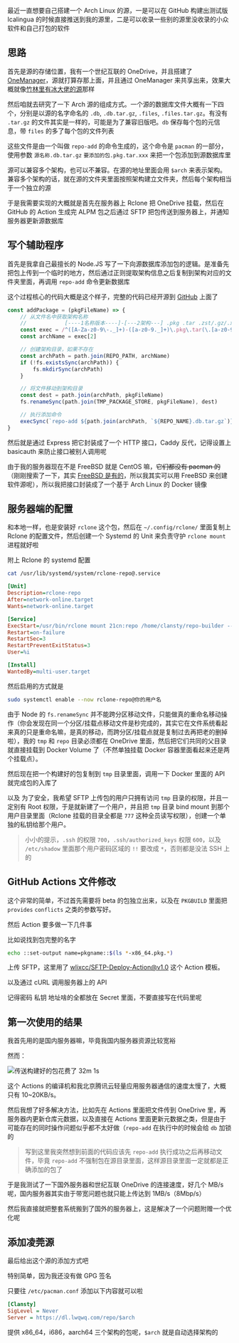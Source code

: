 最近一直想要自己搭建一个 Arch Linux 的源，一是可以在 GitHub 构建出测试版 Icalingua 的时候直接推送到我的源里，二是可以收录一些别的源里没收录的小众软件和自己打包的软件

## 思路

首先是源的存储位置，我有一个世纪互联的 OneDrive，并且搭建了 [OneManager](https://dl.lwqwq.com)，源就打算存那上面，并且通过 OneManager 来共享出来，效果大概就像[竹林里有冰大佬的源](https://mirror.zhullyb.top/)那样

然后咱就去研究了一下 Arch 源的组成方式。一个源的数据库文件大概有一下四个，分别是以源的名字命名的 `.db`, `.db.tar.gz`, `.files`, `.files.tar.gz`。有没有 `.tar.gz` 的文件其实是一样的，可能是为了兼容旧版吧。`db` 保存每个包的元信息，带 `files` 的多了每个包的文件列表

这些文件是由一个叫做 `repo-add` 的命令生成的，这个命令是 `pacman` 的一部分，使用参数 `源名称.db.tar.gz` `要添加的包.pkg.tar.xxx` 来把一个包添加到源数据库里

源可以兼容多个架构，也可以不兼容。在源的地址里面会用 `$arch` 来表示架构。兼容多个架构的话，就在源的文件夹里面按照架构建立文件夹，然后每个架构相当于一个独立的源

于是我需要实现的大概就是首先在服务器上 Rclone 把 OneDrive 挂载，然后在 GitHub 的 Action 生成完 ALPM 包之后通过 SFTP 把包传送到服务器上，并通知服务器更新源数据库

## 写个辅助程序

首先是我拿自己最擅长的 Node.JS 写了一下向源数据库添加包的逻辑。是准备先把包上传到一个临时的地方，然后通过正则提取架构信息之后复制到架构对应的文件夹里面，再调用 `repo-add` 命令更新数据库

这个过程核心的代码大概是这个样子，完整的代码已经开源到 [GitHub](https://github.com/clansty/arch-repo-builder) 上面了

```js
const addPackage = (pkgFileName) => {
    // 从文件名中获取架构名称
    //            [----1名称版本----]-[---2架构---] .pkg .tar .zst/.gz/.xz?
    const exec = /^([A-Za-z0-9\-._]+)-([a-z0-9._]+)\.pkg\.tar(\.[a-z0-9]+)?$/.exec(pkgFileName)
    const archName = exec[2]

    // 创建架构目录，如果不存在
    const archPath = path.join(REPO_PATH, archName)
    if (!fs.existsSync(archPath)) {
        fs.mkdirSync(archPath)
    }

    // 将文件移动到架构目录
    const dest = path.join(archPath, pkgFileName)
    fs.renameSync(path.join(TMP_PACKAGE_STORE, pkgFileName), dest)

    // 执行添加命令
    execSync(`repo-add ${path.join(archPath, `${REPO_NAME}.db.tar.gz`)} ${dest}`)
}
```

然后就是通过 Express 把它封装成了一个 HTTP 接口，Caddy 反代，记得设置上 basicauth 来防止接口被别人调用呢

由于我的服务器现在不是 FreeBSD 就是 CentOS 嘛，~~它们都没有 pacman 的~~（刚刚搜索了一下，其实 [FreeBSD 是有的](https://www.freshports.org/sysutils/pacman/)，所以我其实可以用 FreeBSD 来创建软件源呢），所以我把接口封装成了一个基于 Arch Linux 的 Docker 镜像

## 服务器端的配置

和本地一样，也是安装好 `rclone` 这个包，然后在 `~/.config/rclone/` 里面复制上 Rclone 的配置文件，然后创建一个 Systemd 的 Unit 来负责守护 `rclone mount` 进程就好啦

附上 Rclone 的 systemd 配置

```bash
cat /usr/lib/systemd/system/rclone-repo@.service
```

```ini
[Unit]
Description=rclone-repo
After=network-online.target
Wants=network-online.target

[Service]
ExecStart=/usr/bin/rclone mount 21cn:repo /home/clansty/repo-builder --umask 0000 --default-permissions --allow-non-empty --allow-other --transfers 1 --buffer-size 64M --low-level-retries 200 --dir-cache-time 12h --vfs-read-chunk-size 32M --vfs-read-chunk-size-limit 1G --vfs-cache-mode writes --config /home/clansty/.config/rclone/rclone.conf
Restart=on-failure
RestartSec=3
RestartPreventExitStatus=3
User=%i

[Install]
WantedBy=multi-user.target
```

然后启用的方式就是

```bash
sudo systemctl enable --now rclone-repo@你的用户名
```

由于 Node 的 `fs.renameSync` 并不能跨分区移动文件，只能做真的重命名移动操作（你会发现在同一个分区/挂载点移动文件是秒完成的，其实它在文件系统看起来真的只是重命名嘛，是真的移动，而跨分区/挂载点就是复制过去再把老的删掉啦），我的 `tmp` 和 `repo` 目录必须都在 OneDrive 里面，然后把它们共同的父目录就直接挂载到 Docker Volume 了（不然单独挂载 Docker 容器里面看起来还是两个挂载点）。

然后现在把一个构建好的包复制到 `tmp` 目录里面，调用一下 Docker 里面的 API 就完成包的入库了

以及 为了安全，我希望 SFTP 上传包的用户只拥有访问 `tmp` 目录的权限，并且一定别有 Root 权限，于是就新建了一个用户，并且把 `tmp` 目录 bind mount 到那个用户目录里面（Rclone 挂载的目录全都是 `777` 这种全员读写权限），创建一个单独的私钥给那个用户。

> 小小的提示，`.ssh` 的权限 `700`，`.ssh/authorized_keys` 权限 `600`，以及 `/etc/shadow` 里面那个用户密码区域的 `!!` 要改成 `*`，否则都是没法 SSH 上的

## GitHub Actions 文件修改

这个非常的简单，不过首先需要将 beta 的包独立出来，以及在 `PKGBUILD` 里面把 `provides` `conflicts` 之类的参数写好。

然后 Action 要多做一下几件事

比如说找到包完整的名字

```bash
echo ::set-output name=pkgname::$(ls *-x86_64.pkg.*)
```

上传 SFTP，这里用了 [wlixcc/SFTP-Deploy-Action@v1.0](https://github.com/marketplace/actions/sftp-deploy) 这个 Action 模板。

以及通过 cURL 调用服务器上的 API

记得密码 私钥 地址啥的全都放在 Secret 里面，不要直接写在代码里呢

## 第一次使用的结果

我首先用的是国内服务器嘛，毕竟我国内服务器资源比较宽裕

然而：

![传送构建好的包花费了 32m 1s](https://cdn.lwqwq.com/pic/image-20211121230410177.png)

这个 Actions 的编译机和我北京腾讯云轻量应用服务器通信的速度太慢了，大概只有 10~20KB/s。

然后我想了好多解决方法，比如先在 Actions 里面把文件传到 OneDrive 里，再服务器内更新仓库元数据，以及直接在 Actions 里面更新元数据之类，但是由于可能存在的同时操作问题似乎都不太好做（`repo-add` 在执行中的时候会给 `db` 加锁的

> 写到这里我突然想到前面的代码应该先 `repo-add` 执行成功之后再移动文件，毕竟 `repo-add` 不强制包在源目录里面，这样源目录里面一定就都是正确添加的包了

于是我测试了一下国外服务器和世纪互联 OneDrive 的连接速度，好几个 MB/s 呢，国内服务器其实由于带宽问题也就只能上传达到 1MB/s（8Mbp/s）

然后我直接就把整套系统搬到了国外的服务器上，这是解决了一个问题附赠一个优化呢

## 添加凌莞源

最后给出这个源的添加方式吧

特别简单，因为我还没有做 GPG 签名

只要往 `/etc/pacman.conf` 添加以下内容就可以啦

```ini
[Clansty]
SigLevel = Never
Server = https://dl.lwqwq.com/repo/$arch
```

提供 x86_64，i686，aarch64 三个架构的包呢，`$arch` 就是自动选择架构的
